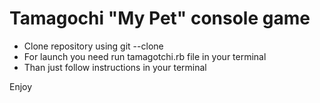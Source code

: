 # Tamagochi "My Pet" console game

  - Clone repository using git --clone
  - For launch you need run tamagotchi.rb file in your terminal
  - Than just follow instructions in your terminal

Enjoy
  







